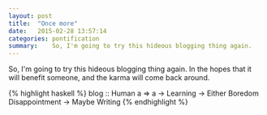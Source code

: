 ```yaml
---
layout: post
title:  "Once more"
date:   2015-02-28 13:57:14
categories: pontification
summary:    So, I'm going to try this hideous blogging thing again.
---
```

So, I'm going to try this hideous blogging thing again. In the hopes that it will benefit someone, and the karma will come back around.

{% highlight haskell %}
  blog :: Human a => a -> Learning -> Either Boredom Disappointment -> Maybe Writing
{% endhighlight %}
